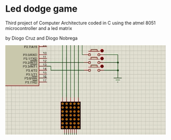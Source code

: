 # Led dodge game

Third project of Computer Architecture coded in C using the atmel 8051 microcontroller and a led matrix

by Diogo Cruz and Diogo Nobrega

![alt text](https://raw.githubusercontent.com/dcx2202/Led-dodge-game/master/demo.gif)